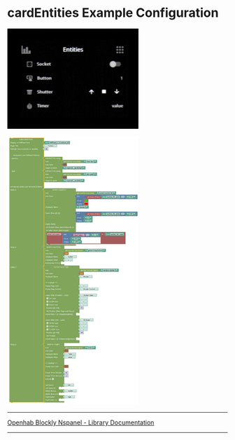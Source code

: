 # cardEntities Example Configuration

[<img src="img/lovelaceUI_cardEntities.jpg" width="300">](img/lovelaceUI_cardEntities.jpg)

[<img src="img/openhab_scripts_nspanel1_cardEntities.png" width="300">](img/openhab_scripts_nspanel1_cardEntities.png)

---

[Openhab Blockly Nspanel - Library Documentation](README.md)

---

